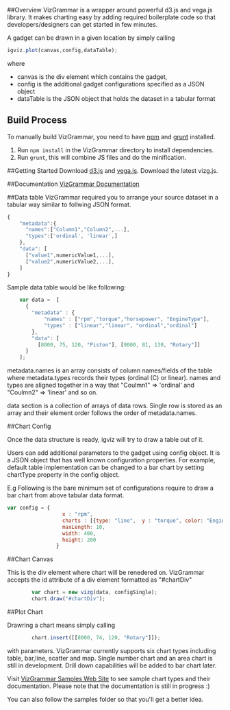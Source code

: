##Overview
VizGrammar is a wrapper around powerful d3.js and vega.js library. It makes charting easy by adding required boilerplate code so that developers/designers can get started in few minutes.

A gadget can be drawn in a given location by simply calling 
```javascript
igviz.plot(canvas,config,dataTable);
```
where 

- canvas is the div element which contains the gadget, 
- config is the additional gadget configurations specified as a JSON object
- dataTable is the JSON object that holds the dataset in a tabular format

## Build Process

To manually build VizGrammar, you need to have [npm](https://www.npmjs.com/) and [grunt](http://gruntjs.com/) installed.

1. Run `npm install` in the VizGrammar directory to install dependencies.
2. Run `grunt`, this will combine JS files and do the minification.

##Getting Started
Download [d3.js](http://d3js.org/ "d3js.org") and [vega.js](http://vega.github.io/ "vega.github.io").
Download the latest vizg.js.

##Documentation
[VizGrammar Documentation](https://github.com/wso2/VizGrammar/wiki)

##Data table
VizGrammar required you to arrange your source dataset in a tabular way similar to follwing JSON format.
```javascript
{
	"metadata":{
	  "names":["Column1","Column2",...],
	  "types":['ordinal', 'linear',]
	},
	"data": [
	  ["value1",numericValue1,...],
	  ["value2",numericValue2,...],
	]
}
```

Sample data table would be like following:
```javascript
    var data =  [
      { 
        "metadata" : {
            "names" : ["rpm","torque","horsepower", "EngineType"],
            "types" : ["linear","linear", "ordinal","ordinal"]
        },
        "data": [
          [8000, 75, 120, "Piston"], [9000, 81, 130, "Rotary"]]
      }
    ];
```


metadata.names is an array consists of column names/fields of the table where metadata.types records their types (ordinal (C) or linear).
names and types are aligned together in a way that "Coulmn1" => 'ordinal' and "Coulmn2" => 'linear' and so on.

data section is a collection of arrays of data rows. Single row is stored as an array and their element order follows the order of metadata.names.


##Chart Config

Once the data structure is ready, igviz will try to draw a table out of it.

Users can add additional parameters to the gadget using config object. It is a JSON object that has well known configuration properties. For example, default table implementation can be changed to a bar chart by setting chartType property in the config object.

E.g Following is the bare minimum set of configurations require to draw a bar chart from above tabular data format.
```javascript
var config = {
                  x : "rpm",
                  charts : [{type: "line",  y : "torque", color: "EngineType"}],
                  maxLength: 10,
                  width: 400,
                  height: 200
                }
```

##Chart Canvas

This is the div element where chart will be renedered on. VizGrammar accepts the id attribute of a div element formatted as "#chartDiv"
```javascript
        var chart = new vizg(data, configSingle);
        chart.draw("#chartDiv");
```

##Plot Chart

Drawring a chart means simply calling 
```javascript
        chart.insert([[8000, 74, 120, "Rotary"]]);
```
with parameters. VizGrammar currently supports six chart types including table, bar,line, scatter and map. Single number chart and an area chart is still in development. Drill down capabilities will be added to bar chart later.

Visit [VizGrammar Samples Web Site](http://dunithd.github.io/igviz-site/samples/index.html) to see sample chart types and their documentation. Please note that the documentation is still in progress :)

You can also follow the samples folder so that you'll get a better idea.


